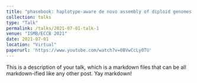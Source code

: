 ```yaml
---
title: "phasebook: haplotype-aware de novo assembly of diploid genomes from long reads"
collection: talks
type: "Talk"
permalink: /talks/2021-07-01-talk-1
venue: "ISMB/ECCB 2021"
date: 2021-07-01
location: "Virtual"
paperurl: 'https://www.youtube.com/watch?v=0BVwCcLy0TU'
---
```


This is a description of your talk, which is a markdown files that can be all markdown-ified like any other post. Yay markdown!
